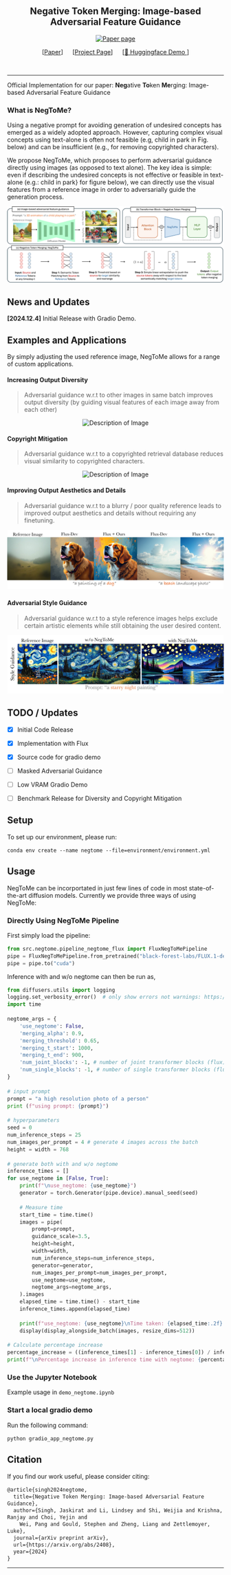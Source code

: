 <!-- <div align="center">
  <h1>Negative Token Merging: Image-based Adversarial Feature Guidance</h1>
  <p>Official Implementation for our paper: Negative Token Merging: Image-based Adversarial Feature Guidance
 </p>
</div>
<br> -->

<div align="center">
  
## Negative Token Merging: Image-based Adversarial Feature Guidance
  [![Paper page](https://huggingface.co/datasets/huggingface/badges/resolve/main/paper-page-md-dark.svg)](https://negtome.github.io/)

[[Paper](https://negtome.github.io/)] &emsp; [[Project Page](https://negtome.github.io/)] &emsp;  [[🤗 Huggingface Demo ](https://0ba0f871401453266b.gradio.live)] 
<!-- [![Google Colab](https://colab.research.google.com/assets/colab-badge.svg)](https://negtome.github.io/)  -->
<br>
</div>


---


<!-- ## Negative Token Merging: Image-based Adversarial Feature Guidance -->

Official Implementation for our paper: 
**Neg**ative **To**ken **Me**rging: Image-based Adversarial Feature Guidance


### What is NegToMe?

Using a negative prompt for avoiding generation of undesired concepts has emerged as a widely adopted approach. However, capturing complex visual concepts using text-alone is often not feasible (e.g, child in park in Fig. below) and can be insufficient (e.g., for removing copyrighted characters).

We propose NegToMe, which proposes to perform adversarial guidance directly using images (as opposed to text alone). The key idea is simple: even if describing the undesired concepts is not effective or feasible in text-alone
(e.g.: child in park} for figure below), we can directly use the visual features from a reference image in order to adversarially guide the generation process.


<div align="center">
  <img src="./docs/method-overview-v1.jpg" alt="Description of Image">
</div>

## News and Updates
**[2024.12.4]** Initial Release with Gradio Demo.

## Examples and Applications
By simply adjusting the used reference image, NegToMe allows for a range of custom applications.


#### Increasing Output Diversity
> Adversarial guidance w.r.t to other images in same batch improves output diversity (by guiding visual features of each image away from each other)
<div align="center">
  <img src="./docs/diversity-sdxl-v2.jpg" alt="Description of Image">
</div>


#### Copyright Mitigation
> Adversarial guidance w.r.t to a copyrighted retrieval database reduces visual similarity to copyrighted characters.
<div align="center">
  <img src="./docs/copyright-v1.jpg" alt="Description of Image">
</div>


#### Improving Output Aesthetics and Details
> Adversarial guidance w.r.t to a blurry / poor quality reference leads to improved output aesthetics and details without requiring any finetuning.
<div align="center">
  <img src="./docs/output-quality-v2.jpg" alt="Description of Image">
</div>


#### Adversarial Style Guidance
> Adversarial guidance w.r.t to a style reference images helps exclude certain artistic elements while still obtaining the user desired content. 
<div align="center">
  <img src="./docs/style-guidance-v1.jpg" alt="Description of Image">
</div>



## TODO / Updates
- [x] Initial Code Release
- [x] Implementation with Flux
- [x] Source code for gradio demo
- [ ] Masked Adversarial Guidance
- [ ] Low VRAM Gradio Demo
- [ ] Benchmark Release for Diversity and Copyright Mitigation


## Setup
To set up our environment, please run:

```
conda env create --name negtome --file=environment/environment.yml
```

## Usage
NegToMe can be incorportated in just few lines of code in most state-of-the-art diffusion models. Currently we provide three ways of using NegToMe:


### Directly Using NegToMe Pipeline
First simply load the pipeline:
```python
from src.negtome.pipeline_negtome_flux import FluxNegToMePipeline
pipe = FluxNegToMePipeline.from_pretrained("black-forest-labs/FLUX.1-dev", torch_dtype=torch.bfloat16)
pipe = pipe.to("cuda")
```

Inference with and w/o negtome can then be run as,
```python
from diffusers.utils import logging
logging.set_verbosity_error()  # only show errors not warnings: https://huggingface.co/docs/diffusers/en/api/logging
import time

negtome_args = {
    'use_negtome': False,
    'merging_alpha': 0.9,
    'merging_threshold': 0.65, 
    'merging_t_start': 1000, 
    'merging_t_end': 900,
    'num_joint_blocks': -1, # number of joint transformer blocks (flux) to apply negtome
    'num_single_blocks': -1, # number of single transformer blocks (flux) to apply negtome
}

# input prompt 
prompt = "a high resolution photo of a person"
print (f"using prompt: {prompt}")

# hyperparameters
seed = 0 
num_inference_steps = 25
num_images_per_prompt = 4 # generate 4 images across the batch
height = width = 768 

# generate both with and w/o negtome
inference_times = []
for use_negtome in [False, True]:
    print(f"\nuse_negtome: {use_negtome}")
    generator = torch.Generator(pipe.device).manual_seed(seed)
    
    # Measure time
    start_time = time.time()
    images = pipe(
        prompt=prompt,
        guidance_scale=3.5,
        height=height,
        width=width,
        num_inference_steps=num_inference_steps,
        generator=generator,
        num_images_per_prompt=num_images_per_prompt,
        use_negtome=use_negtome,
        negtome_args=negtome_args,
    ).images
    elapsed_time = time.time() - start_time
    inference_times.append(elapsed_time)
    
    print(f"use_negtome: {use_negtome}\nTime taken: {elapsed_time:.2f} seconds")
    display(display_alongside_batch(images, resize_dims=512))

# Calculate percentage increase
percentage_increase = ((inference_times[1] - inference_times[0]) / inference_times[0]) * 100
print(f"\nPercentage increase in inference time with negtome: {percentage_increase:.2f}%")
```


### Use the Jupyter Notebook
Example usage in ```demo_negtome.ipynb```

### Start a local gradio demo
Run the following command:
```
python gradio_app_negtome.py
```



## Citation
If you find our work useful, please consider citing:
```
@article{singh2024negtome,
  title={Negative Token Merging: Image-based Adversarial Feature Guidance},
  author={Singh, Jaskirat and Li, Lindsey and Shi, Weijia and Krishna, Ranjay and Choi, Yejin and 
    Wei, Pang and Gould, Stephen and Zheng, Liang and Zettlemoyer, Luke},
  journal={arXiv preprint arXiv}, 
  url={https://arxiv.org/abs/2408},
  year={2024}
}
```

---

